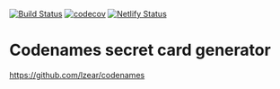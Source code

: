 [![Build Status](https://travis-ci.org/lzear/codenames.svg?branch=master)](https://travis-ci.org/lzear/codenames)
[![codecov](https://codecov.io/gh/lzear/codenames/branch/master/graph/badge.svg)](https://codecov.io/gh/lzear/codenames)
[![Netlify Status](https://api.netlify.com/api/v1/badges/0ec9150c-389d-4c94-af9b-9d8af2e14c05/deploy-status)](https://app.netlify.com/sites/code-names/deploys)

# Codenames secret card generator

https://github.com/lzear/codenames

